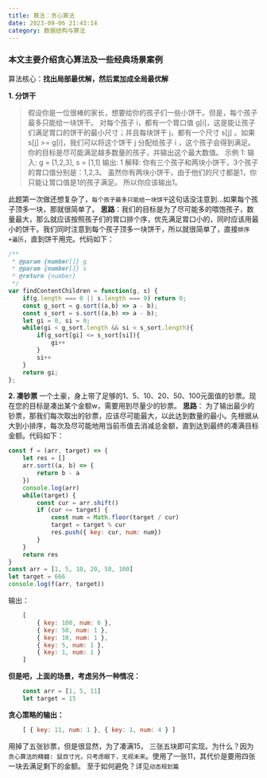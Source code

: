 ```yaml
---
title: 算法：贪心算法
date: 2023-09-06 21:43:14
category: 数据结构与算法
---
```


### 本文主要介绍贪心算法及一些经典场景案例

算法核心：**找出局部最优解，然后累加成全局最优解**

**1. 分饼干**

>假设你是一位很棒的家长，想要给你的孩子们一些小饼干。但是，每个孩子最多只能给一块饼干。
>对每个孩子 i，都有一个胃口值 g[i]，这是能让孩子们满足胃口的饼干的最小尺寸；并且每块饼干 j，都有一个尺寸 s[j] 。如果 s[j] >= g[i]，我们可以将这个饼干 j 分配给孩子 i ，这个孩子会得到满足。你的目标是尽可能满足越多数量的孩子，并输出这个最大数值。
>示例 1:
>输入: g = [1,2,3], s = [1,1]
>输出: 1
>解释: 
>你有三个孩子和两块小饼干，3个孩子的胃口值分别是：1,2,3。
>虽然你有两块小饼干，由于他们的尺寸都是1，你只能让胃口值是1的孩子满足。
>所以你应该输出1。

此题第一次做还想复杂了，`每个孩子最多只能给一块饼干`这句话没注意到...如果每个孩子顶多一块，那就很简单了。
**思路**：我们的目标是为了尽可能多的喂饱孩子，数量最大，那么就应该按照孩子们的胃口排个序，优先满足胃口小的，同时应该用最小的饼干。我们同时注意到每个孩子顶多一块饼干，所以就很简单了，直接`排序+遍历`，直到饼干用完。代码如下：
```javascript
/**
 * @param {number[]} g
 * @param {number[]} s
 * @return {number}
 */
var findContentChildren = function(g, s) {
    if(g.length === 0 || s.length === 0) return 0;
    const g_sort = g.sort((a,b) => a - b);      
    const s_sort = s.sort((a,b) => a - b);     
    let gi = 0, si = 0;
    while(gi < g_sort.length && si < s_sort.length){       
        if(g_sort[gi] <= s_sort[si]){                   
            gi++                                        
        }
        si++                                            
    }
    return gi;
};
```

**2. 凑钞票**
一个土豪，身上带了足够的1、5、10、20、50、100元面值的钞票。现在您的目标是凑出某个金额w，需要用到尽量少的钞票。
**思路**： 为了输出最少的钞票，那我们每次取出的钞票，应该尽可能最大，以此达到数量的最小。先根据从大到小排序，每次及尽可能地用当前币值去消减总金额，直到达到最终的凑满目标金额。代码如下：
```javascript
const f = (arr, target) => {
    let res = []
    arr.sort((a, b) => {
        return b - a
    })
    console.log(arr)
    while(target) {
        const cur = arr.shift()
        if (cur <= target) {
            const num = Math.floor(target / cur)
            target = target % cur
            res.push({ key: cur, num: num})
        }
    }
    return res
}
const arr = [1, 5, 10, 20, 50, 100]
let target = 666
console.log(f(arr, target))
```
输出：
```javascript
    [
        { key: 100, num: 6 },
        { key: 50, num: 1 },
        { key: 10, num: 1 },
        { key: 5, num: 1 },
        { key: 1, num: 1 }
    ]
```

**但是吧，上面的场景，考虑另外一种情况：**
```javascript
    const arr = [1, 5, 11]
    let target = 15
```
**贪心策略的输出：**
```javascript
    [ { key: 11, num: 1 }, { key: 1, num: 4 } ]
```
用掉了五张钞票，但是很显然，为了凑满15， 三张五块即可实现。为什么？因为`贪心算法的精髓: 鼠目寸光，只考虑眼下，无视未来`。使用了一张11，其代价是要用四张一块去满足剩下的金额。
至于如何避免？详见`动态规划篇`
